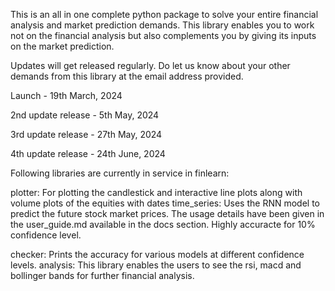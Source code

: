 This is an all in one complete python package to solve your entire financial analysis and market prediction demands. This library enables you to work not on the financial analysis but also complements you by giving its inputs on the market prediction.

Updates will get released regularly. Do let us know about your other demands from this library at the email address provided.

Launch - 19th March, 2024

2nd update release - 5th May, 2024

3rd update release - 27th May, 2024

4th update release - 24th June, 2024



Following libraries are currently in service in finlearn:

plotter: For plotting the candlestick and interactive line plots along with volume plots of the equities with dates
time_series: Uses the RNN model to predict the future stock market prices. The usage details have been given in the user_guide.md available in the docs section. Highly accuracte for 10% confidence level.  

checker: Prints the accuracy for various models at different confidence levels.
analysis: This library enables the users to see the rsi, macd and bollinger bands for further financial analysis.
